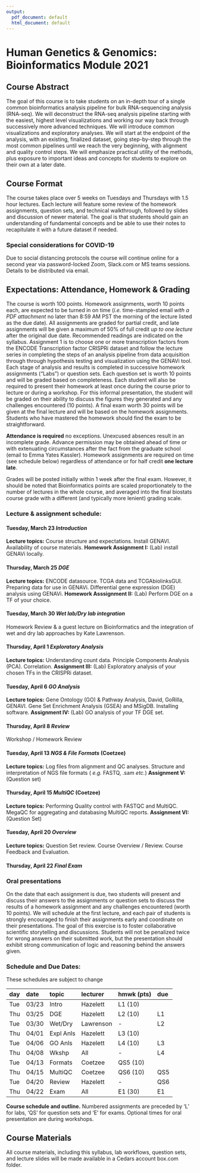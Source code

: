 ```yaml
---
output:
  pdf_document: default
  html_document: default
---
```


# Human Genetics & Genomics: Bioinformatics Module 2021

## Course Abstract

The goal of this course is to take students on an in-depth tour of a single
common bioinformatics analysis pipeline for bulk RNA-sequencing analysis
(RNA-seq). We will deconstruct the RNA-seq analysis pipeline starting with the
easiest, highest level visualizations and working our way back through
successively more advanced techniques. We will introduce common visualizations
and exploratory analyses. We will start at the endpoint of the analysis, with an
existing, finalized dataset, going step-by-step through the most common
pipelines until we reach the very beginning, with alignment and quality control
steps. We will emphasize practical utility of the methods, plus exposure to
important ideas and concepts for students to explore on their own at a later
date.

## Course Format

The course takes place over 5 weeks on Tuesdays and Thursdays with 1.5 hour
lectures. Each lecture will feature some review of the homework assignments,
question sets, and technical walkthrough, followed by slides and discussion of
newer material. The goal is that students should gain an understanding of
fundamental concepts and be able to use their notes to recapitulate it with a
future dataset if needed.

### Special considerations for COVID-19

Due to social distancing protocols the course will continue online for a second
year via password-locked Zoom, Slack.com or MS teams sessions. Details to be
distributed via email.

## Expectations: Attendance, Homework & Grading

The course is worth 100 points. Homework assignments, worth 10 points each, are
expected to be turned in on time (_i.e._ time-stampled email *with a PDF
attachment* no later than 8:59 AM PST the morning of the lecture listed as the
due date). All assignments are graded for partial credit, and late assignments
will be given a maximum of 50% of full credit *up to one lecture* after the
original due date. Recommended readings are indicated on the syllabus.
Assignment 1 is to choose one or more transcription factors from the ENCODE
Transcription factor CRISPRi dataset and follow the lecture series in completing
the steps of an analysis pipeline from data acquisition through through
hypothesis testing and visualization using the GENAVi tool. Each stage of
analysis and results is completed in successive homework assignments (“Labs”) or
question sets. Each question set is worth 10 points and will be graded based on
completeness. Each student will also be required to present their homework at
least once during the course prior to lecture or during a workshop. For this
informal presentation, the student will be graded on their ability to discuss
the figures they generated and any challenges encountered (10 points). A final
exam worth 30 points will be given at the final lecture and will be based on the
homework assignments. Students who have mastered the homework should find the
exam to be straightforward.

**Attendance is required** no exceptions. Unexcused absences result in an
incomplete grade. Advance permission may be obtained ahead of time or with
extenuating circumstances after the fact from the graduate school (email to Emma
Yates Kassler). Homework assignments are required on time (see schedule below)
regardless of attendance or for half credit **one lecture late**.

Grades will be posted initially within 1 week after the final exam. However, it
should be noted that Bioinformatics points are scaled proportionately to the
number of lectures in the whole course, and averaged into the final biostats
course grade with a different (and typically more lenient) grading scale.

### Lecture & assignment schedule:

#### Tuesday, March 23 *Introduction*

**Lecture topics:** Course structure and expectations. Install GENAVI.
Availability of course materials. **Homework Assignment I:** (Lab) install
GENAVi locally.

#### Thursday, March 25 *DGE*

**Lecture topics:** ENCODE datasource. TCGA data and TCGAbiolinksGUI. Preparing
data for use in GENAVi. Differential gene expression (DGE) analysis using
GENAVi. **Homework Asssignment II:** (Lab) Perform DGE on a TF of your choice.

#### Tuesday, March 30 *Wet lab/Dry lab integration*

Homework Review & a guest lecture on Bioinformatics and the integration of wet and dry lab approaches by Kate Lawrenson.

#### Thursday, April 1 *Exploratory Analysis*

**Lecture topics:** Understanding count data. Principle Components Analysis
(PCA). Correlation. **Assignment III:** (Lab) Exploratory analysis of your
chosen TFs in the CRISPRi dataset.

#### Tuesday, April 6 *GO Analysis*

**Lecture topics:** Gene Ontology (GO) & Pathway Analysis, David, GoRilla,
GENAVI. Gene Set Enrichment Analysis (GSEA) and MSigDB. Installing software.
**Assignment IV:** (Lab) GO analysis of your TF DGE set.

#### Thursday, April 8 *Review*

Workshop / Homework Review

#### Tuesday, April 13 *NGS & File Formats* (Coetzee)

**Lecture topics:** Log files from alignment and QC analyses. Structure and
interpretation of NGS file formats ( *e.g.* FASTQ, .sam *etc.*) **Assignment
V:** (Question set)

#### Thursday, April 15 *MultiQC* (Coetzee)

**Lecture topics:** Performing Quality control with FASTQC and MultiQC. MegaQC
for aggregating and databasing MultiQC reports. **Assignment VI:** (Question
Set)

#### Tuesday, April 20 *Overview*

**Lecture topics:** Question Set review. Course Overview / Review. Course
Feedback and Evaluation.

#### Thursday, April 22 *Final Exam*

### Oral presentations

On the date that each assignment is due, two students will present and discuss
their answers to the assignments or question sets to discuss the results of a
homework assignment and any challenges encountered (worth 10 points). We will
schedule at the first lecture, and each pair of students is strongly encouraged
to finish their assignments early and coordinate on their presentations. The
goal of this exercise is to foster collaborative scientific storytelling and
discussions. Students will not be penalized twice for wrong answers on their
submitted work, but the presentation should exhibit strong communication of
logic and reasoning behind the answers given.

### Schedule and Due Dates:

These schedules are subject to change

| day | date  | topic     | lecturer   | hmwk (pts) | due  |
| :-- | :---- | :-------- | :--------- | :--------- | :--- |
| Tue | 03/23 | Intro     | Hazelett   | L1 (10)    |      |
| Thu | 03/25 | DGE       | Hazelett   | L2 (10)    | L1   |
| Tue | 03/30 | Wet/Dry   | Lawrenson  | -          | L2   |
| Thu | 04/01 | Expl Anls | Hazelett   | L3 (10)    |      |
| Tue | 04/06 | GO Anls   | Hazelett   | L4 (10)    | L3   |
| Thu | 04/08 | Wkshp     | All        | -          | L4   |
| Tue | 04/13 | Formats   | Coetzee    | QS5 (10)   |      |
| Thu | 04/15 | MultiQC   | Coetzee    | QS6 (10)   | QS5  |
| Tue | 04/20 | Review    | Hazelett   | -          | QS6  |
| Thu | 04/22 | Exam      | All        | E1 (30)    | E1   |

**Course schedule and outline.** Numbered assignments are preceded by ‘L’ for
labs, ‘QS’ for question sets and ‘E’ for exams. Optional times for oral
presentation are during workshops.

## Course Materials

All course materials, including this syllabus, lab workflows, question sets, and
lecture slides will be made available in a Cedars account box.com folder.
